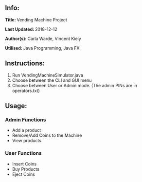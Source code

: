<h2>Info:</h2>
<p><b>Title: </b>Vending Machine Project</p>
<p><b>Last Updated: </b>2018-12-12</p>
<p><b>Author(s): </b>Carla Warde, Vincent Kiely</p>
<p><b>Utilised: </b>Java Programming, Java FX</p>

<h2>Instructions:</h2>
<ol>
<li>Run VendingMachineSimulator.java</li>
<li>Choose between the CLI and GUI menu</li>
<li>Choose between User or Admin mode. (The admin PINs are in operators.txt)</li>
</ol>

<h2>Usage:</h2>
<h3>Admin Functions</h3>
<ul>
<li>Add a product</li>
<li>Remove/Add Coins to the Machine</li>
<li>View products</li>
</ul>
<h3>User Functions</h3>
<ul>
<li>Insert Coins</li>
<li>Buy Products</li>
<li>Eject Coins</li>
</ul>

